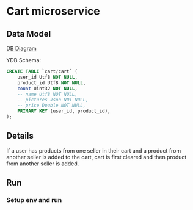 # Cart microservice

## Data Model

[DB Diagram](https://dbdiagram.io/d/ecom-67b96d09263d6cf9a01083b2)

YDB Schema:

```sql
CREATE TABLE `cart/cart` (
    user_id Utf8 NOT NULL,
    product_id Utf8 NOT NULL,
    count Uint32 NOT NULL,
    -- name Utf8 NOT NULL,
    -- pictures Json NOT NULL,
    -- price Double NOT NULL,
    PRIMARY KEY (user_id, product_id),
);
```

## Details

If a user has products from one seller in their cart and a product from another seller is added to the cart, cart is first cleared and then product from another seller is added.

## Run

### Setup env and run
